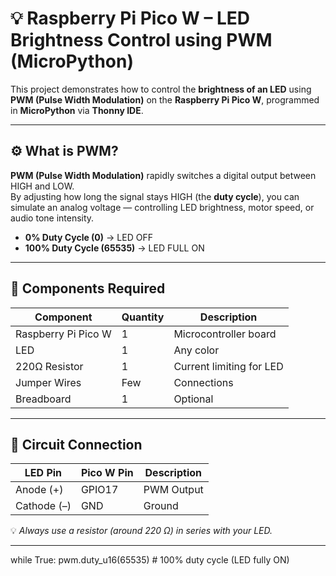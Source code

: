 # 💡 Raspberry Pi Pico W – LED Brightness Control using PWM (MicroPython)

This project demonstrates how to control the **brightness of an LED** using **PWM (Pulse Width Modulation)** on the **Raspberry Pi Pico W**, programmed in **MicroPython** via **Thonny IDE**.

---

## ⚙️ What is PWM?
**PWM (Pulse Width Modulation)** rapidly switches a digital output between HIGH and LOW.  
By adjusting how long the signal stays HIGH (the **duty cycle**), you can simulate an analog voltage — controlling LED brightness, motor speed, or audio tone intensity.

- **0% Duty Cycle (0)** → LED OFF  
- **100% Duty Cycle (65535)** → LED FULL ON  

---

## 🧩 Components Required

| Component | Quantity | Description |
|------------|-----------|-------------|
| Raspberry Pi Pico W | 1 | Microcontroller board |
| LED | 1 | Any color |
| 220Ω Resistor | 1 | Current limiting for LED |
| Jumper Wires | Few | Connections |
| Breadboard | 1 | Optional |

---

## 🧠 Circuit Connection

| LED Pin | Pico W Pin | Description |
|----------|-------------|-------------|
| Anode (+) | GPIO17 | PWM Output |
| Cathode (–) | GND | Ground |

💡 *Always use a resistor (around 220 Ω) in series with your LED.*

---
while True:
    pwm.duty_u16(65535)  # 100% duty cycle (LED fully ON)
